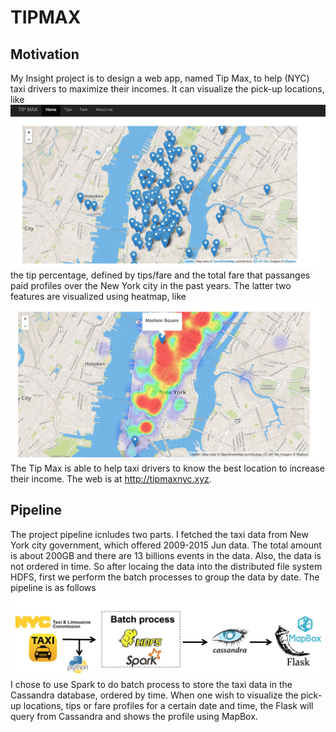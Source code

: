 # TIPMAX

## Motivation

My Insight project is to design a web app, named Tip Max, to help (NYC) taxi drivers to maximize their incomes. It can visualize the pick-up locations, like ![](figures/fig1.png) the tip percentage, defined by tips/fare 
and the total fare that passanges paid profiles over the New York city in the past years. The latter two features are visualized using heatmap, like ![](figures/fig2.png)The Tip Max is able to help taxi drivers to know the best location to increase their income. The web is at http://tipmaxnyc.xyz.


## Pipeline

The project pipeline icnludes two parts. I fetched the taxi data from New York city government, which offered 2009-2015 Jun data. The total amount is about 200GB and there are 13 billions events in the data. Also, the data is not ordered in time. So after locaing the data into the distributed file system HDFS, first we perform the batch processes to group the data by date. The pipeline is as follows ![](figures/fig3.png)
I chose to use Spark to do batch process to store the taxi data in the Cassandra database, ordered by time. When one wish to visualize the pick-up locations, tips or fare profiles for a certain date and time, the Flask will query from Cassandra and shows the profile using MapBox.

